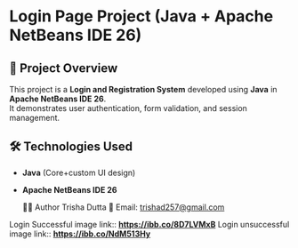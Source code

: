 
# Login Page Project (Java + Apache NetBeans IDE 26)

## 📌 Project Overview
This project is a **Login and Registration System** developed using **Java** in **Apache NetBeans IDE 26**.  
It demonstrates user authentication, form validation, and session management.  
## 🛠 Technologies Used
- **Java** (Core+custom UI design)
- **Apache NetBeans IDE 26**

  👩‍💻 Author
Trisha Dutta
📧 Email: trishad257@gmail.com

Login Successful image link:: **https://ibb.co/8D7LVMxB**
Login unsuccessful image link:: **https://ibb.co/NdM513Hy**
